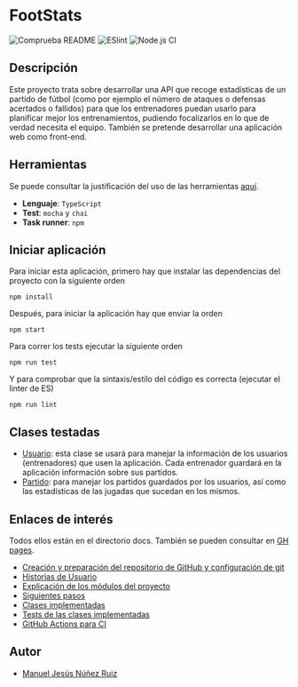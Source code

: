 # FootStats
![Comprueba README](https://github.com/ManuelJNunez/footStats/workflows/Comprueba%20README/badge.svg?branch=master) ![ESlint](https://github.com/ManuelJNunez/footStats/workflows/ESlint/badge.svg?branch=master) ![Node.js CI](https://github.com/ManuelJNunez/footStats/workflows/Node.js%20CI/badge.svg?branch=master)
## Descripción
Este proyecto trata sobre desarrollar una API que recoge estadísticas de un partido de fútbol (como por ejemplo el número de ataques o defensas acertados o fallidos) para que los entrenadores puedan usarlo para planificar mejor los entrenamientos, pudiendo focalizarlos en lo que de verdad necesita el equipo. También se pretende desarrollar una aplicación web como front-end.

## Herramientas
Se puede consultar la justificación del uso de las herramientas [aquí](https://github.com/ManuelJNunez/footStats/blob/master/docs/herramientas.md).
- **Lenguaje**: `TypeScript`
- **Test**: `mocha` y `chai`
- **Task runner**: `npm`

## Iniciar aplicación
Para iniciar esta aplicación, primero hay que instalar las dependencias del proyecto con la siguiente orden

    npm install

Después, para iniciar la aplicación hay que enviar la orden

    npm start

Para correr los tests ejecutar la siguiente orden

    npm run test

Y para comprobar que la sintaxis/estilo del código es correcta (ejecutar el linter de ES)

    npm run lint

## Clases testadas
- [Usuario](https://github.com/ManuelJNunez/footStats/blob/master/src/models/usuario.model.ts): esta clase se usará para manejar la información de los usuarios (entrenadores) que usen la aplicación. Cada entrenador guardará en la aplicación información sobre sus partidos.
- [Partido](https://github.com/ManuelJNunez/footStats/blob/master/src/models/partido.model.ts): para manejar los partidos guardados por los usuarios, así como las estadísticas de las jugadas que sucedan en los mismos.

## Enlaces de interés
Todos ellos están en el directorio docs. También se pueden consultar en [GH pages](https://manueljnunez.github.io/footStats/).
- [Creación y preparación del repositorio de GitHub y configuración de git](https://github.com/ManuelJNunez/footStats/blob/master/docs/git-setup.md)
- [Historias de Usuario](https://github.com/ManuelJNunez/footStats/blob/master/docs/HU.md)
- [Explicación de los módulos del proyecto](https://github.com/ManuelJNunez/footStats/blob/master/docs/modulos.md)
- [Siguientes pasos](https://github.com/ManuelJNunez/footStats/blob/master/docs/siguientespasos.md)
- [Clases implementadas](https://github.com/ManuelJNunez/footStats/tree/master/src/models)
- [Tests de las clases implementadas](https://github.com/ManuelJNunez/footStats/tree/master/tests)
- [GitHub Actions para CI](https://github.com/ManuelJNunez/footStats/tree/master/.github/workflows)

## Autor
- [Manuel Jesús Núñez Ruiz](https://github.com/ManuelJNunez)

